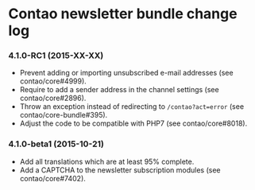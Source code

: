 # Contao newsletter bundle change log

### 4.1.0-RC1 (2015-XX-XX)

 * Prevent adding or importing unsubscribed e-mail addresses (see contao/core#4999).
 * Require to add a sender address in the channel settings (see contao/core#2896).
 * Throw an exception instead of redirecting to `/contao?act=error` (see contao/core-bundle#395).
 * Adjust the code to be compatible with PHP7 (see contao/core#8018).

### 4.1.0-beta1 (2015-10-21)

 * Add all translations which are at least 95% complete.
 * Add a CAPTCHA to the newsletter subscription modules (see contao/core#7402).
